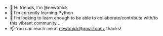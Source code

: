- 👋 Hi friends, I'm @newtmick
- 🌱 I’m currently learning Python
- 💞️ I’m looking to learn enough to be able to collaborate/contribute with/to this vibrant community ...
- 📫 You can reach me at newtmick@gmail.com, thanks!

<!---
newtmick/newtmick is a ✨ special ✨ repository because its `README.md` (this file) appears on your GitHub profile.
You can click the Preview link to take a look at your changes.
--->
